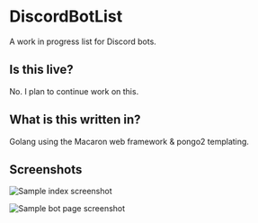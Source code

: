 # DiscordBotList
A work in progress list for Discord bots.

## Is this live?
No. I plan to continue work on this.

## What is this written in?
Golang using the Macaron web framework & pongo2 templating.

## Screenshots
![Sample index screenshot](http://i.imgur.com/VVVQ4u2.png)


![Sample bot page screenshot](http://i.imgur.com/Bo8EpYV.png)
